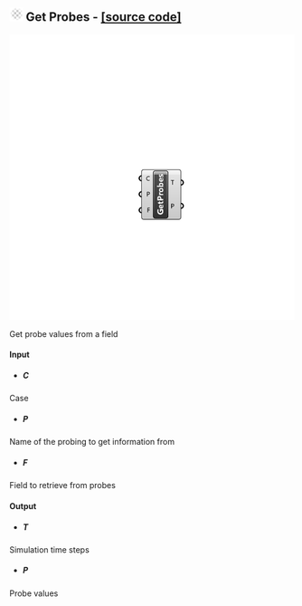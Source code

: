 ## ![](../../images/icons/Get_Probes.png) Get Probes - [[source code]](https://github.com/Eddy3D-Dev/Eddy3D/tree/dev/Get%20Probes.cs)

![](../../images/components/Get_Probes.png)

Get probe values from a field

#### Input
* ##### C 
Case
* ##### P 
Name of the probing to get information from
* ##### F 
Field to retrieve from probes

#### Output
* ##### T
Simulation time steps
* ##### P
Probe values